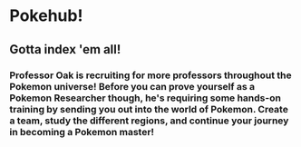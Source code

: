 # Pokehub!

## Gotta index 'em all!

### Professor Oak is recruiting for more professors throughout the Pokemon universe! Before you can prove yourself as a Pokemon Researcher though, he's requiring some hands-on training by sending you out into the world of Pokemon. Create a team, study the different regions, and continue your journey in becoming a Pokemon master!